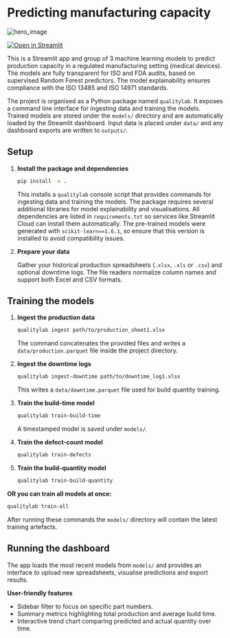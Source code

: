 # Predicting manufacturing capacity
![hero_image](https://github.com/DillonGelman/production-capacity-predictive-models/blob/main/hero-image.png)

[![Open in Streamlit](https://static.streamlit.io/badges/streamlit_badge_black_white.svg)](https://gelman-manufacturing-predictions.streamlit.app/)

This is a Streamlit app and group of 3 machine learning models to predict production capacity in a regulated manufacturing setting (medical devices).  The models are fully transparent for ISO and FDA audits, based on supervised Random Forest predictors.  The model explainability ensures compliance with the ISO 13485 and ISO 14971 standards.

The project is organised as a Python package named `qualitylab`.  It exposes a
command line interface for ingesting data and training the models.  Trained
models are stored under the `models/` directory and are automatically loaded by
the Streamlit dashboard. Input data is placed under `data/` and any dashboard
exports are written to `outputs/`.

## Setup

1. **Install the package and dependencies**

   ```bash
   pip install -e .
   ```

   This installs a `qualitylab` console script that provides commands for
   ingesting data and training the models. The package requires several
   additional libraries for model explainability and visualisations.  All
   dependencies are listed in `requirements.txt` so services like
   Streamlit Cloud can install them automatically.
   The pre-trained models were generated with `scikit-learn==1.6.1`, so
   ensure that this version is installed to avoid compatibility issues.

2. **Prepare your data**

   Gather your historical production spreadsheets (`.xlsx`, `.xls` or `.csv`)
   and optional downtime logs.  The file readers normalize column names and
   support both Excel and CSV formats.

## Training the models

1. **Ingest the production data**

   ```bash
   qualitylab ingest path/to/production_sheet1.xlsx
   ```

   The command concatenates the provided files and writes a
   `data/production.parquet` file inside the project directory.

2. **Ingest the downtime logs**

   ```bash
   qualitylab ingest-downtime path/to/downtime_log1.xlsx
   ```

   This writes a `data/downtime.parquet` file used for build quantity training.

3. **Train the build-time model**

   ```bash
   qualitylab train-build-time
   ```

   A timestamped model is saved under `models/`.

4. **Train the defect-count model**

   ```bash
   qualitylab train-defects
   ```

5. **Train the build-quantity model**
   ```bash
   qualitylab train-build-quantity
   ```

**OR you can train all models at once:**

   ```bash
   qualitylab train-all
   ```

After running these commands the `models/` directory will contain the latest
training artefacts.

## Running the dashboard

The app loads the most recent models from `models/` and provides an interface to
upload new spreadsheets, visualise predictions and export results.

**User-friendly features**

- Sidebar filter to focus on specific part numbers.
- Summary metrics highlighting total production and average build time.
- Interactive trend chart comparing predicted and actual quantity over time.
